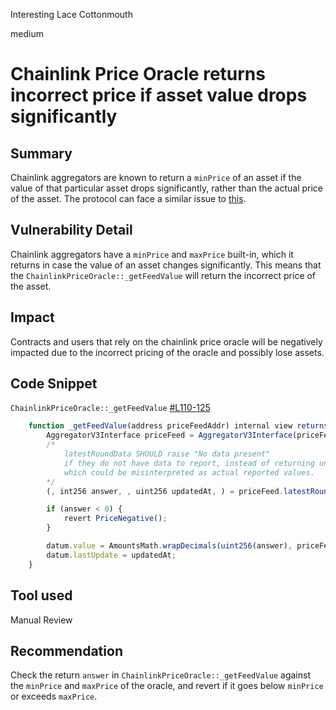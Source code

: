 Interesting Lace Cottonmouth

medium

# Chainlink Price Oracle returns incorrect price if asset value drops significantly

## Summary
Chainlink aggregators are known to return a `minPrice` of an asset if the value of that particular asset drops significantly, rather than the actual price of the asset. The protocol can face a similar issue to [this](https://rekt.news/venus-blizz-rekt/).

## Vulnerability Detail
Chainlink aggregators have a `minPrice` and `maxPrice` built-in, which it returns in case the value of an asset changes significantly. This means that the `ChainlinkPriceOracle::_getFeedValue` will return the incorrect price of the asset.

## Impact
Contracts and users that rely on the chainlink price oracle will be negatively impacted due to the incorrect pricing of the oracle and possibly lose assets.

## Code Snippet
`ChainlinkPriceOracle::_getFeedValue` [#L110-125](https://github.com/sherlock-audit/2024-02-smilee-finance/blob/main/smilee-v2-contracts/src/providers/chainlink/ChainlinkPriceOracle.sol#L110-L125)
```javascript
    function _getFeedValue(address priceFeedAddr) internal view returns (OracleValue memory datum) {
        AggregatorV3Interface priceFeed = AggregatorV3Interface(priceFeedAddr);
        /*
            latestRoundData SHOULD raise "No data present"
            if they do not have data to report, instead of returning unset values
            which could be misinterpreted as actual reported values.
        */
        (, int256 answer, , uint256 updatedAt, ) = priceFeed.latestRoundData();

        if (answer < 0) {
            revert PriceNegative();
        }

        datum.value = AmountsMath.wrapDecimals(uint256(answer), priceFeed.decimals());
        datum.lastUpdate = updatedAt;
    }
```

## Tool used
Manual Review

## Recommendation
Check the return `answer` in `ChainlinkPriceOracle::_getFeedValue` against the `minPrice` and `maxPrice` of the oracle, and revert if it goes below `minPrice` or exceeds `maxPrice`.
